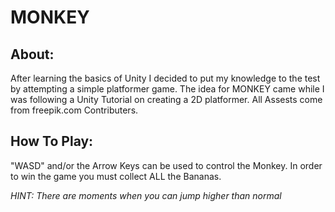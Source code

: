 # MONKEY
 
 ## About:
 
 After learning the basics of Unity I decided to put my knowledge to the test by attempting a simple platformer game.
 The idea for MONKEY came while I was following a Unity Tutorial on creating a 2D platformer.
 All Assests come from freepik.com Contributers.
 
 ## How To Play:
 
 "WASD" and/or the Arrow Keys can be used to control the Monkey.
 In order to win the game you must collect ALL the Bananas.
 
 *HINT: There are moments when you can jump higher than normal*
